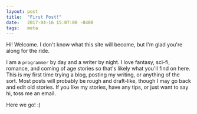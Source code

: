 ```yaml
---
layout: post
title:  "First Post!"
date:   2017-04-16 15:07:00 -0400
tags:   meta
---
```

Hi! Welcome. I don't know what this site will become, but I'm glad you're along for the ride.

I am a `programmer` by day and a writer by night. I love fantasy, sci-fi, romance, and coming of age stories so that's likely what you'll find on here. This is my first time trying a blog, posting my writing, or anything of the sort. Most posts will probably be rough and draft-like, though I may go back and edit old stories. If you like my stories, have any tips, or just want to say hi, toss me an email.

Here we go! :)
